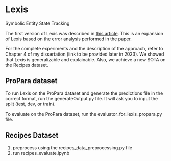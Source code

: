 # Lexis
Symbolic Entity State Tracking

The first version of Lexis was described in [this article](https://aclanthology.org/2021.law-1.13/). This is an expansion of Lexis based on the error analysis performed in the paper.

For the complete experiments and the description of the approach, refer to Chapter 4 of my dissertation (link to be provided later in 2023). We showed that Lexis is generalizable and explainable. Also, we achieve a new SOTA on the Recipes dataset.

## ProPara dataset

To run Lexis on the ProPara dataset and generate the predictions file in the correct format, run the generateOutput.py file. It will ask you to input the split (test, dev, or train). 

To evaluate on the ProPara dataset, run the evaluator_for_lexis_propara.py file. 

## Recipes Dataset

1. preprocess using the recipes_data_preprocessing.py file
2. run recipes_evaluate.ipynb
